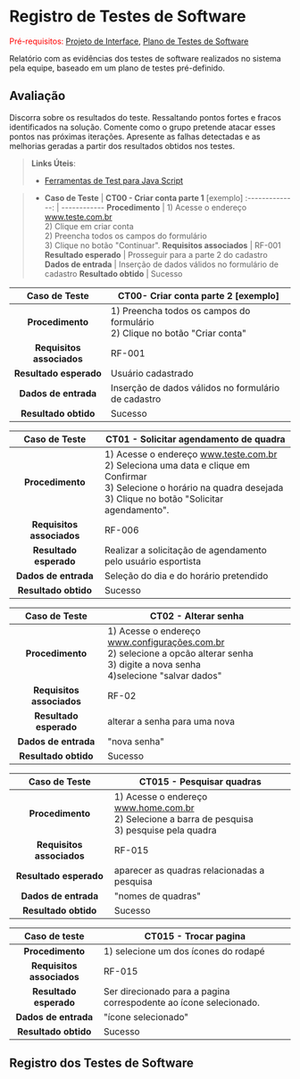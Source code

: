 # Registro de Testes de Software

<span style="color:red">Pré-requisitos: <a href="3-Projeto de Interface.md"> Projeto de Interface</a></span>, <a href="8-Plano de Testes de Software.md"> Plano de Testes de Software</a>

Relatório com as evidências dos testes de software realizados no sistema pela equipe, baseado em um plano de testes pré-definido.

## Avaliação

Discorra sobre os resultados do teste. Ressaltando pontos fortes e fracos identificados na solução. Comente como o grupo pretende atacar esses pontos nas próximas iterações. Apresente as falhas detectadas e as melhorias geradas a partir dos resultados obtidos nos testes.

> **Links Úteis**:
> - [Ferramentas de Test para Java Script](https://geekflare.com/javascript-unit-testing/)
>

> - **Caso de Teste** | **CT00 - Criar conta parte 1** [exemplo]
 :--------------: | ------------
**Procedimento**  | 1) Acesse o endereço www.teste.com.br <br> 2) Clique em criar conta <br> 2) Preencha todos os campos do formulário <br> 3) Clique no botão "Continuar".
**Requisitos associados** | RF-001
**Resultado esperado** | Prosseguir para a parte 2 do cadastro
**Dados de entrada** | Inserção de dados válidos no formulário de cadastro
**Resultado obtido** | Sucesso

**Caso de Teste** | **CT00- Criar conta parte 2** [exemplo]
 :--------------: | ------------
**Procedimento**  | 1) Preencha todos os campos do formulário <br> 2) Clique no botão "Criar conta" <br> 
**Requisitos associados** | RF-001
**Resultado esperado** | Usuário cadastrado
**Dados de entrada** | Inserção de dados válidos no formulário de cadastro
**Resultado obtido** | Sucesso

**Caso de Teste** | CT01 - Solicitar agendamento de quadra 
 :--------------: | ------------
**Procedimento**  | 1) Acesse o endereço www.teste.com.br <br> 2) Seleciona uma data e clique em Confirmar <br> 3) Selecione o horário na quadra desejada <br> 3) Clique no botão "Solicitar agendamento".
**Requisitos associados** | RF-006
**Resultado esperado** | Realizar a solicitação de agendamento pelo usuário esportista                                                                                             
**Dados de entrada** | Seleção do dia e do horário pretendido
**Resultado obtido** | Sucesso

**Caso de Teste** | CT02 - Alterar senha
 :--------------: | ------------
**Procedimento**  | 1) Acesse o endereço www.configurações.com.br <br> 2) selecione a opcão alterar senha<br> 3) digite a nova senha <br> 4)selecione "salvar dados" <br>
**Requisitos associados** | RF-02
**Resultado esperado** | alterar a senha para uma nova                                                                                           
**Dados de entrada** | "nova senha"
**Resultado obtido** | Sucesso

**Caso de Teste** | CT015 - Pesquisar quadras
 :--------------: | ------------
**Procedimento**  | 1) Acesse o endereço www.home.com.br <br> 2) Selecione a barra de pesquisa <br> 3) pesquise pela quadra <br> 
**Requisitos associados** | RF-015
**Resultado esperado** | aparecer as quadras relacionadas a pesquisa                                                                                            
**Dados de entrada** | "nomes de quadras"
**Resultado obtido** | Sucesso

**Caso de teste** | CT015 - Trocar pagina
 :--------------: | ------------
**Procedimento**  | 1) selecione um dos ícones do rodapé
**Requisitos associados** | RF-015
**Resultado esperado** | Ser direcionado para a pagina correspodente ao ícone selecionado.                                                                                          
**Dados de entrada** | "ícone selecionado"
**Resultado obtido** | Sucesso
## Registro dos Testes de Software
